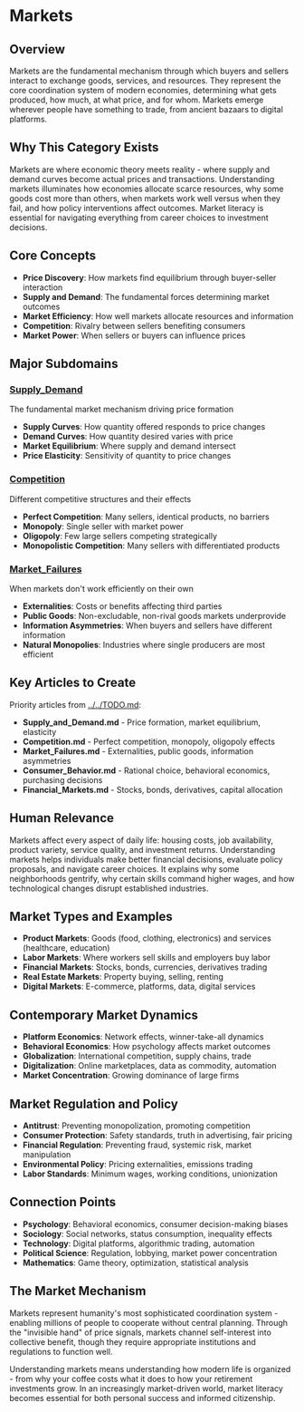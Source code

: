 # Markets

## Overview
Markets are the fundamental mechanism through which buyers and sellers interact to exchange goods, services, and resources. They represent the core coordination system of modern economies, determining what gets produced, how much, at what price, and for whom. Markets emerge wherever people have something to trade, from ancient bazaars to digital platforms.

## Why This Category Exists
Markets are where economic theory meets reality - where supply and demand curves become actual prices and transactions. Understanding markets illuminates how economies allocate scarce resources, why some goods cost more than others, when markets work well versus when they fail, and how policy interventions affect outcomes. Market literacy is essential for navigating everything from career choices to investment decisions.

## Core Concepts
- **Price Discovery**: How markets find equilibrium through buyer-seller interaction
- **Supply and Demand**: The fundamental forces determining market outcomes
- **Market Efficiency**: How well markets allocate resources and information
- **Competition**: Rivalry between sellers benefiting consumers
- **Market Power**: When sellers or buyers can influence prices

## Major Subdomains

### [Supply_Demand](Supply_Demand/)
The fundamental market mechanism driving price formation
- **Supply Curves**: How quantity offered responds to price changes
- **Demand Curves**: How quantity desired varies with price
- **Market Equilibrium**: Where supply and demand intersect
- **Price Elasticity**: Sensitivity of quantity to price changes

### [Competition](Competition/)
Different competitive structures and their effects
- **Perfect Competition**: Many sellers, identical products, no barriers
- **Monopoly**: Single seller with market power
- **Oligopoly**: Few large sellers competing strategically
- **Monopolistic Competition**: Many sellers with differentiated products

### [Market_Failures](Market_Failures/)
When markets don't work efficiently on their own
- **Externalities**: Costs or benefits affecting third parties
- **Public Goods**: Non-excludable, non-rival goods markets underprovide
- **Information Asymmetries**: When buyers and sellers have different information
- **Natural Monopolies**: Industries where single producers are most efficient

## Key Articles to Create
Priority articles from [../../TODO.md](../../TODO.md#markets-priority-high):
- **Supply_and_Demand.md** - Price formation, market equilibrium, elasticity
- **Competition.md** - Perfect competition, monopoly, oligopoly effects
- **Market_Failures.md** - Externalities, public goods, information asymmetries
- **Consumer_Behavior.md** - Rational choice, behavioral economics, purchasing decisions
- **Financial_Markets.md** - Stocks, bonds, derivatives, capital allocation

## Human Relevance
Markets affect every aspect of daily life: housing costs, job availability, product variety, service quality, and investment returns. Understanding markets helps individuals make better financial decisions, evaluate policy proposals, and navigate career choices. It explains why some neighborhoods gentrify, why certain skills command higher wages, and how technological changes disrupt established industries.

## Market Types and Examples
- **Product Markets**: Goods (food, clothing, electronics) and services (healthcare, education)
- **Labor Markets**: Where workers sell skills and employers buy labor
- **Financial Markets**: Stocks, bonds, currencies, derivatives trading
- **Real Estate Markets**: Property buying, selling, renting
- **Digital Markets**: E-commerce, platforms, data, digital services

## Contemporary Market Dynamics
- **Platform Economics**: Network effects, winner-take-all dynamics
- **Behavioral Economics**: How psychology affects market outcomes
- **Globalization**: International competition, supply chains, trade
- **Digitalization**: Online marketplaces, data as commodity, automation
- **Market Concentration**: Growing dominance of large firms

## Market Regulation and Policy
- **Antitrust**: Preventing monopolization, promoting competition
- **Consumer Protection**: Safety standards, truth in advertising, fair pricing
- **Financial Regulation**: Preventing fraud, systemic risk, market manipulation
- **Environmental Policy**: Pricing externalities, emissions trading
- **Labor Standards**: Minimum wages, working conditions, unionization

## Connection Points
- **Psychology**: Behavioral economics, consumer decision-making biases
- **Sociology**: Social networks, status consumption, inequality effects
- **Technology**: Digital platforms, algorithmic trading, automation
- **Political Science**: Regulation, lobbying, market power concentration
- **Mathematics**: Game theory, optimization, statistical analysis

## The Market Mechanism
Markets represent humanity's most sophisticated coordination system - enabling millions of people to cooperate without central planning. Through the "invisible hand" of price signals, markets channel self-interest into collective benefit, though they require appropriate institutions and regulations to function well.

Understanding markets means understanding how modern life is organized - from why your coffee costs what it does to how your retirement investments grow. In an increasingly market-driven world, market literacy becomes essential for both personal success and informed citizenship.

